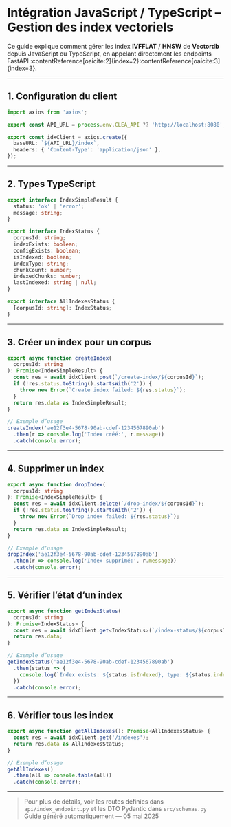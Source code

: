 
# Intégration JavaScript / TypeScript – Gestion des index vectoriels

Ce guide explique comment gérer les index **IVFFLAT** / **HNSW** de **Vectordb** depuis JavaScript ou TypeScript, en appelant directement les endpoints FastAPI :contentReference[oaicite:2]{index=2}:contentReference[oaicite:3]{index=3}.

---

## 1. Configuration du client

```ts
import axios from 'axios';

export const API_URL = process.env.CLEA_API ?? 'http://localhost:8080';

export const idxClient = axios.create({
  baseURL: `${API_URL}/index`,
  headers: { 'Content-Type': 'application/json' },
});
````

---

## 2. Types TypeScript

```ts
export interface IndexSimpleResult {
  status: 'ok' | 'error';
  message: string;
}

export interface IndexStatus {
  corpusId: string;
  indexExists: boolean;
  configExists: boolean;
  isIndexed: boolean;
  indexType: string;
  chunkCount: number;
  indexedChunks: number;
  lastIndexed: string | null;
}

export interface AllIndexesStatus {
  [corpusId: string]: IndexStatus;
}
```

---

## 3. Créer un index pour un corpus

```ts
export async function createIndex(
  corpusId: string
): Promise<IndexSimpleResult> {
  const res = await idxClient.post(`/create-index/${corpusId}`);
  if (!res.status.toString().startsWith('2')) {
    throw new Error(`Create index failed: ${res.status}`);
  }
  return res.data as IndexSimpleResult;
}

// Exemple d’usage
createIndex('ae12f3e4-5678-90ab-cdef-1234567890ab')
  .then(r => console.log('Index créé:', r.message))
  .catch(console.error);
```

---

## 4. Supprimer un index

```ts
export async function dropIndex(
  corpusId: string
): Promise<IndexSimpleResult> {
  const res = await idxClient.delete(`/drop-index/${corpusId}`);
  if (!res.status.toString().startsWith('2')) {
    throw new Error(`Drop index failed: ${res.status}`);
  }
  return res.data as IndexSimpleResult;
}

// Exemple d’usage
dropIndex('ae12f3e4-5678-90ab-cdef-1234567890ab')
  .then(r => console.log('Index supprimé:', r.message))
  .catch(console.error);
```

---

## 5. Vérifier l’état d’un index

```ts
export async function getIndexStatus(
  corpusId: string
): Promise<IndexStatus> {
  const res = await idxClient.get<IndexStatus>(`/index-status/${corpusId}`);
  return res.data;
}

// Exemple d’usage
getIndexStatus('ae12f3e4-5678-90ab-cdef-1234567890ab')
  .then(status => {
    console.log(`Index exists: ${status.isIndexed}, type: ${status.indexType}`);
  })
  .catch(console.error);
```

---

## 6. Vérifier tous les index

```ts
export async function getAllIndexes(): Promise<AllIndexesStatus> {
  const res = await idxClient.get('/indexes');
  return res.data as AllIndexesStatus;
}

// Exemple d’usage
getAllIndexes()
  .then(all => console.table(all))
  .catch(console.error);
```

---

> Pour plus de détails, voir les routes définies dans `api/index_endpoint.py` et les DTO Pydantic dans `src/schemas.py`&#x20;
> Guide généré automatiquement — 05 mai 2025

